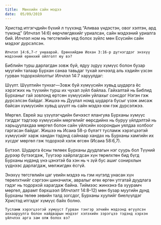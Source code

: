 ```yaml
---
title:  Мөнхийн сайн мэдээ
date:  05/09/2019
---
```


Христэд итгэгчдийн бүхий л түүхэнд  “Аливаа үндэстэн, овог хэлтэн, ард түмэнд” (Илчлэл 14:6) өөрчлөгдөхийг уриалсан, сайн мэдээний уриалга бий. Илчлэл ном нь төгсгөлийн үед болох зүйлс мөн Есүсийн сайн мэдээг дүрсэлсэн.

`Илчлэл 14:6,7-г уншаарай. Ерөнхийдөө Иохан 3:16-р дүгнэгддэг энэхүү мэдээний ерөнхий ойлголт юу вэ?`

Библийн турш дарлагдан зовж буй, ядуу зүдүү хүмүүс болон бузар муугийн талаар Бурхан санаа тавьдаг тухай хичээлд аль хэдийн үзсэн гурван тодорхойлолтыг Илчлэл 14:7 харуулдаг:

Шүүлт. Шүүлтийн тунхаг—Зовж буй хүмүүсийн хувьд шударга ёс хэрэгжих нь түүхийн турш их чухал зүйл байлаа. Гайхалтай нь Библид Бурханыг гай зовлонд өртсөн хүмүүсийн уйлахыг сонсдог Нэгэн гэж дүрсэлсэн байдаг. Жишээ нь Дуулал номд шударга бусыг үзэж амсаж байсан хүмүүсийн хувьд шүүлт нь сайн мэдээ юм гэж дүрсэлжээ.

Мөргөл. Еврей эш үзүүлэгчдийн бичээст ялангуяа Бурханы хүмүүс гэгддэг тэдгээр хүмүүсийн мөргөлийг өөрсдийнх нь буруу үйлдэлтэй нь харьцуулахдаа мөргөл болон сайн үйлсийн хоорондын уялдаа холбоог гаргасан байдаг. Жишээ нь Исаиа 58-р бүлэгт тусламж хэрэгцээтэй хүмүүсийг харж хандан тэдэнд сайнаар хандах нь Бурханы хамгийн их хүсдэг мөргөл гэж тодорхой хэлж өгсөн (Исаиа 58:6,7).

Бүтээл. Шударга ёсны төлөөх Бурханы дуудлагын нэг суурь бол Түүний дүрээр бүтээгдэж, Түүгээр хайрлагдсан хүн төрөлхтөн бид бүгд Бурханы нүдэнд үнэ цэнэтэй ба хэн нь ч зүй бус ашиг сонирхлын үүднээс дарлагдаж, мөлжигдөх ёсгүй.

Энэхүү төгсгөлийн цаг үеийн мэдээ нь гэм нүгэлд унасан хүн төрөлхтнийг сэргээн шинэчилж, авралыг өгөх өргөн утгатай дуудлага гэдэг нь тодорхой харагдаж байна. Тиймээс жинхэнэ ба хуурамч мөргөл, дарамт бэрхшээл (Илчлэлт 14:8–12) мөн бузар муугийн дунд Бурханы төлөө зөвийн талд зогсдог, Бурханы хуулийг биелүүлдэг Христэд итгэдэг хүмүүс байх болно.

`Тусламж хэрэгцээтэй хүмүүст Гурван тэнгэр элчийн мэдээнд өгүүлсэн анхааруулга болон найдварын мэдээг хэлэхийн зэрэгцээ тэдэнд хэрхэн үйлчлэх арга зам олж болох вэ?`